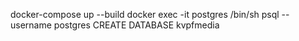 docker-compose up --build
docker exec -it postgres /bin/sh
psql --username postgres
CREATE DATABASE kvpfmedia

